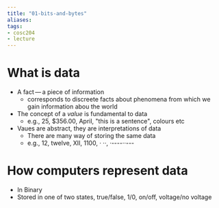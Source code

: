 ```yaml
---
title: "01-bits-and-bytes"
aliases: 
tags: 
- cosc204
- lecture
---
```


# What is data
- A fact — a piece of information
	- corresponds to discreete facts about phenomena from which we gain information abou the world
- The concept of a *value* is fundamental to data
	- e.g., 25, $356.00, April, "this is a sentence", colours etc
- Vaues are abstract, they are interpretations of data
	- There are many way of storing the same data
	- e.g., 12, twelve, XII, 1100, · ··, ·----··---

# How computers represent data
- In Binary
- Stored in one of two states, true/false, 1/0, on/off, voltage/no voltage
